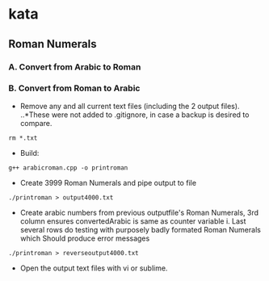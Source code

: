 # kata

## Roman Numerals

### A. Convert from Arabic to Roman

### B. Convert from Roman to Arabic

* Remove any and all current text files (including the 2 output files). 
..*These were not added to .gitignore, in case a backup is desired to compare. 

`rm *.txt`

* Build:

`g++ arabicroman.cpp -o printroman`


* Create 3999 Roman Numerals and pipe output to file 

`./printroman > output4000.txt`

* Create arabic numbers from previous outputfile's Roman Numerals, 3rd column ensures convertedArabic is same as counter variable i. Last several rows do testing with purposely badly formated Roman Numerals which Should produce error messages

`./printroman > reverseoutput4000.txt`

* Open the output text files with vi or sublime. 




